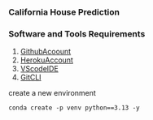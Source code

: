 ### California House Prediction

### Software and Tools Requirements

1. [GithubAcoount](https://github.com)
2. [HerokuAccount](https://heroku.com)
3. [VScodeIDE](https://code.visualstudio.com/)
4. [GitCLI](https://git-scm.com/downloads)

create a new environment

```
conda create -p venv python==3.13 -y
```
